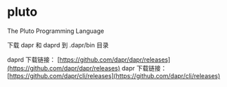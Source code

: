 # pluto

The Pluto Programming Language

下载 dapr 和 daprd 到 .dapr/bin 目录

daprd 下载链接： [https://github.com/dapr/dapr/releases](https://github.com/dapr/dapr/releases)
dapr 下载链接： [https://github.com/dapr/cli/releases](https://github.com/dapr/cli/releases)
